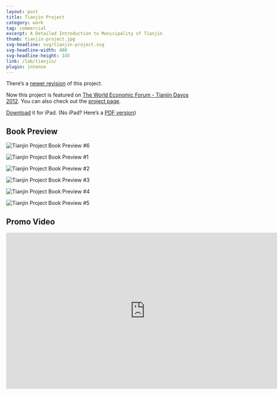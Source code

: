 ```yaml
---
layout: post
title: Tianjin Project
category: work
tag: commercial
excerpt: A Detailed Introduction to Municipality of Tianjin
thumb: tianjin-project.jpg
svg-headline: svg/tianjin-project.svg
svg-headline-width: 400
svg-headline-height: 145
link: /lab/tianjin/
plugin: intense
---
```


<p class="note">There&rsquo;s a <a href="{% post_url /work/commercial/2013-10-29-tianjin-project-revision %}">newer revision</a> of this project.</p>

<p class="note">Now this project is featured on <a href="{% post_url /work/commercial/2012-07-26-tianjin-project-wef %}">The World Economic Forum - Tianjin Davos 2012</a>. You can also check out the <a href="/lab/tianjin/">project page</a>.</p>

<p class="download"><a href="http://dl.sparanoid.com/Tianjin.ibooks">Download</a> it for iPad. (No iPad? Here’s a <a href="http://dl.sparanoid.com/Tianjin.pdf">PDF version</a>)</p>

<h2>Book Preview</h2>

<p><img src="{{ site.file }}/tianjin-project-preview-merged.jpg" alt="Tianjin Project Book Preview #6"></p>

<p><img src="{{ site.file }}/tianjin-project-preview-01.jpg" alt="Tianjin Project Book Preview #1"></p>

<p><img src="{{ site.file }}/tianjin-project-preview-02.jpg" alt="Tianjin Project Book Preview #2"></p>

<p><img src="{{ site.file }}/tianjin-project-preview-03.jpg" alt="Tianjin Project Book Preview #3"></p>

<p><img src="{{ site.file }}/tianjin-project-preview-04.jpg" alt="Tianjin Project Book Preview #4"></p>

<p><img src="{{ site.file }}/tianjin-project-preview-05.jpg" alt="Tianjin Project Book Preview #5"></p>

<h2>Promo Video</h2>
<iframe src="http://player.vimeo.com/video/54786277?title=0&amp;byline=0&amp;portrait=0&amp;badge=0&amp;color=ee3344" width="750" height="422" frameborder="0" webkitAllowFullScreen mozallowfullscreen allowFullScreen></iframe>
